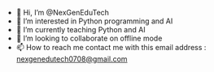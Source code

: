- 👋 Hi, I’m @NexGenEduTech
- 👀 I’m interested in Python programming and AI
- 🌱 I’m currently teaching Python and AI
- 💞️ I’m looking to collaborate on offline mode
- 📫 How to reach me contact me with this email address : nexgenedutech0708@gmail.com

<!---
NexGenEduTech/NexGenEduTech is a ✨ special ✨ repository because its `README.md` (this file) appears on your GitHub profile.
You can click the Preview link to take a look at your changes.
--->
